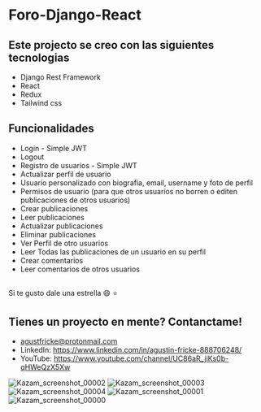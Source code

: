 # Foro-Django-React

## Este projecto se creo con las siguientes tecnologias

- Django Rest Framework
- React
- Redux
- Tailwind css




## Funcionalidades 

- Login - Simple JWT
- Logout
- Registro de usuarios - Simple JWT
- Actualizar perfil de usuario
- Usuario personalizado con biografia, email, username y foto de perfil
- Permisos de usuario (para que otros usuarios no borren o editen publicaciones de otros usuarios)
- Crear publicaciones
- Leer publicaciones
- Actualizar publicaciones
- Eliminar publicaciones
- Ver Perfil de otro usuarios
- Leer Todas las publicaciones de un usuario en su perfil
- Crear comentarios
- Leer comentarios de otros usuarios

##

Si te gusto dale una estrella :smile: :star:

## Tienes un proyecto en mente? Contanctame!

- agustfricke@protonmail.com
- LinkedIn: https://www.linkedin.com/in/agustin-fricke-888706248/
- YouTube: https://www.youtube.com/channel/UC86aR_jiKs0b-qHWeQzX5Xw











![Kazam_screenshot_00002](https://user-images.githubusercontent.com/110266171/199136956-1b832707-5b12-471d-a023-590d8469e18c.png)
![Kazam_screenshot_00003](https://user-images.githubusercontent.com/110266171/199136961-20a0038d-9b24-41ce-b6e7-7e7a7a462153.png)
![Kazam_screenshot_00004](https://user-images.githubusercontent.com/110266171/199136969-1c550509-f857-4bf6-ad1d-387759270798.png)
![Kazam_screenshot_00001](https://user-images.githubusercontent.com/110266171/199136972-0a336426-7d9c-466f-9285-f331e5e9c913.png)
![Kazam_screenshot_00000](https://user-images.githubusercontent.com/110266171/199136981-a23621ba-dbdd-434f-93b5-cc6ee1781fe5.png)
